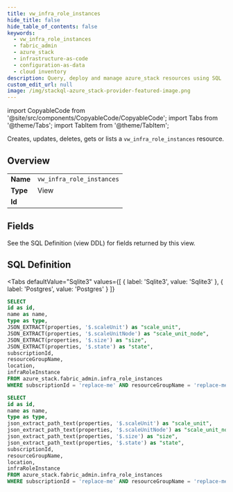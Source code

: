 ```yaml
--- 
title: vw_infra_role_instances
hide_title: false
hide_table_of_contents: false
keywords:
  - vw_infra_role_instances
  - fabric_admin
  - azure_stack
  - infrastructure-as-code
  - configuration-as-data
  - cloud inventory
description: Query, deploy and manage azure_stack resources using SQL
custom_edit_url: null
image: /img/stackql-azure_stack-provider-featured-image.png
---
```


import CopyableCode from '@site/src/components/CopyableCode/CopyableCode';
import Tabs from '@theme/Tabs';
import TabItem from '@theme/TabItem';

Creates, updates, deletes, gets or lists a <code>vw_infra_role_instances</code> resource.

## Overview
<table><tbody>
<tr><td><b>Name</b></td><td><code>vw_infra_role_instances</code></td></tr>
<tr><td><b>Type</b></td><td>View</td></tr>
<tr><td><b>Id</b></td><td><CopyableCode code="azure_stack.fabric_admin.vw_infra_role_instances" /></td></tr>
</tbody></table>

## Fields

See the SQL Definition (view DDL) for fields returned by this view.

## SQL Definition

<Tabs
defaultValue="Sqlite3"
values={[
{ label: 'Sqlite3', value: 'Sqlite3' },
{ label: 'Postgres', value: 'Postgres' }
]}
>
<TabItem value="Sqlite3">

```sql
SELECT
id as id,
name as name,
type as type,
JSON_EXTRACT(properties, '$.scaleUnit') as "scale_unit",
JSON_EXTRACT(properties, '$.scaleUnitNode') as "scale_unit_node",
JSON_EXTRACT(properties, '$.size') as "size",
JSON_EXTRACT(properties, '$.state') as "state",
subscriptionId,
resourceGroupName,
location,
infraRoleInstance
FROM azure_stack.fabric_admin.infra_role_instances
WHERE subscriptionId = 'replace-me' AND resourceGroupName = 'replace-me' AND location = 'replace-me';
```

</TabItem>
<TabItem value="Postgres">

```sql
SELECT
id as id,
name as name,
type as type,
json_extract_path_text(properties, '$.scaleUnit') as "scale_unit",
json_extract_path_text(properties, '$.scaleUnitNode') as "scale_unit_node",
json_extract_path_text(properties, '$.size') as "size",
json_extract_path_text(properties, '$.state') as "state",
subscriptionId,
resourceGroupName,
location,
infraRoleInstance
FROM azure_stack.fabric_admin.infra_role_instances
WHERE subscriptionId = 'replace-me' AND resourceGroupName = 'replace-me' AND location = 'replace-me';
```

</TabItem>
</Tabs>
